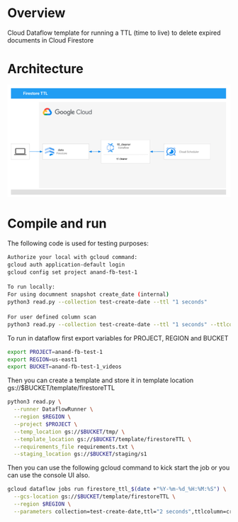 # Overview
Cloud Dataflow template for running a TTL (time to live) to delete expired documents in Cloud Firestore

# Architecture
![Architecture Diagram](./img/Firestore-TTL-architecture.png)
# Compile and run

The following code is used for testing purposes:

```sh
Authorize your local with gcloud command:
gcloud auth application-default login
gcloud config set project anand-fb-test-1

To run locally: 
For using documnent snapshot create_date (internal)
python3 read.py --collection test-create-date --ttl "1 seconds"

For user defined column scan
python3 read.py --collection test-create-date --ttl "1 seconds" --ttlcolumn create_date
```

To run in dataflow first export variables for PROJECT, REGION and BUCKET

```sh
export PROJECT=anand-fb-test-1
export REGION=us-east1
export BUCKET=anand-fb-test-1_videos
```

Then you can create a template and store it in template location gs://$BUCKET/template/firestoreTTL

```sh
python3 read.py \
  --runner DataflowRunner \
  --region $REGION \
  --project $PROJECT \
  --temp_location gs://$BUCKET/tmp/ \
  --template_location gs://$BUCKET/template/firestoreTTL \
  --requirements_file requirements.txt \
  --staging_location gs://$BUCKET/staging/s1 
```
Then you can use the following gcloud command to kick start the job or you can use the console UI also.

```sh
gcloud dataflow jobs run firestore_ttl_$(date +"%Y-%m-%d_%H:%M:%S") \
  --gcs-location gs://$BUCKET/template/firestoreTTL \
  --region $REGION \
  --parameters collection=test-create-date,ttl="2 seconds",ttlcolumn=create_date
```